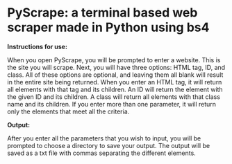 # PyScrape: a terminal based web scraper made in Python using bs4

<strong>Instructions for use:</strong>

When you open PyScrape, you will be prompted to enter a website. This is the site you will scrape. Next, you will have three options: HTML tag, ID, and class. All of these options are optional, and leaving them all blank will result in the entire site being returned. When you enter an HTML tag, it will return all elements with that tag and its children. An ID will return the element with the given ID and its children. A class will return all elements with that class name and its children. If you enter more than one parameter, it will return only the elements that meet all the criteria.

<strong>Output:</strong>

After you enter all the parameters that you wish to input, you will be prompted to choose a directory to save your output. The output will be saved as a txt file with commas separating the different elements.
